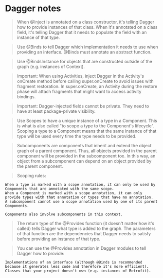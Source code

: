 # Dagger notes

> When @Inject is annotated on a class constructor, it's telling Dagger how to provide instances of that class. When it's annotated on a class field, it's telling Dagger that it needs to populate the field with an instance of that type.

> Use @Binds to tell Dagger which implementation it needs to use when providing an interface. @Binds must annotate an abstract function.

> Use @BindsInstance for objects that are constructed outside of the graph (e.g. instances of Context).

> Important: When using Activities, inject Dagger in the Activity's onCreate method before calling super.onCreate to avoid issues with fragment restoration. In super.onCreate, an Activity during the restore phase will attach fragments that might want to access activity bindings.

> Important: Dagger-injected fields cannot be private. They need to have at least package-private visibility.

> Use Scopes to have a unique instance of a type in a Component. This is what is also called "to scope a type to the Component's lifecycle". Scoping a type to a Component means that the same instance of that type will be used every time the type needs to be provided.

> Subcomponents are components that inherit and extend the object graph of a parent component. Thus, all objects provided in the parent component will be provided in the subcomponent too. In this way, an object from a subcomponent can depend on an object provided by the parent component.

> Scoping rules:

    When a type is marked with a scope annotation, it can only be used by Components that are annotated with the same scope.
    When a Component is marked with a scope annotation, it can only provide types with that annotation or types that have no annotation.
    A subcomponent cannot use a scope annotation used by one of its parent Components.

    Components also involve subcomponents in this context.

> The return type of the @Provides function (it doesn't matter how it's called) tells Dagger what type is added to the graph. The parameters of that function are the dependencies that Dagger needs to satisfy before providing an instance of that type.

> You can use the @Provides annotation in Dagger modules to tell Dagger how to provide:

    Implementations of an interface (although @Binds is recommended because it generates less code and therefore it's more efficient).
    Classes that your project doesn't own (e.g. instances of Retrofit).
